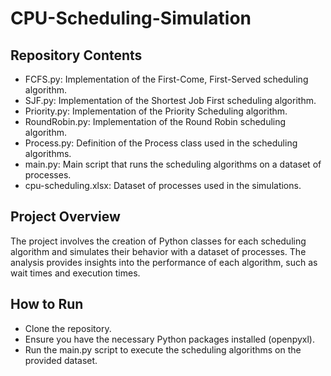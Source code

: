 # CPU-Scheduling-Simulation

## Repository Contents
- FCFS.py: Implementation of the First-Come, First-Served scheduling algorithm.
- SJF.py: Implementation of the Shortest Job First scheduling algorithm.
- Priority.py: Implementation of the Priority Scheduling algorithm.
- RoundRobin.py: Implementation of the Round Robin scheduling algorithm.
- Process.py: Definition of the Process class used in the scheduling algorithms.
- main.py: Main script that runs the scheduling algorithms on a dataset of processes.
- cpu-scheduling.xlsx: Dataset of processes used in the simulations.


## Project Overview
The project involves the creation of Python classes for each scheduling algorithm and simulates their behavior with a dataset of processes. The analysis provides insights into the performance of each algorithm, such as wait times and execution times.


## How to Run
- Clone the repository.
- Ensure you have the necessary Python packages installed (openpyxl).
- Run the main.py script to execute the scheduling algorithms on the provided dataset.
